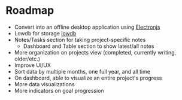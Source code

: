 # Roadmap
- Convert into an offline desktop application using [Electronjs](https://www.electronjs.org/)
- Lowdb for storage [lowdb](https://github.com/typicode/lowdb)
- Notes/Tasks section for taking project-specific notes
    - Dashboard and Table section to show latest/all notes
- More organization on projects view (completed, currently writing, older/etc.)
- Improve UI/UX
- Sort data by multiple months, one full year, and all time
- On dashboard, able to visualize an entire project's progress
- More data visualizations
- More indicators on goal progression